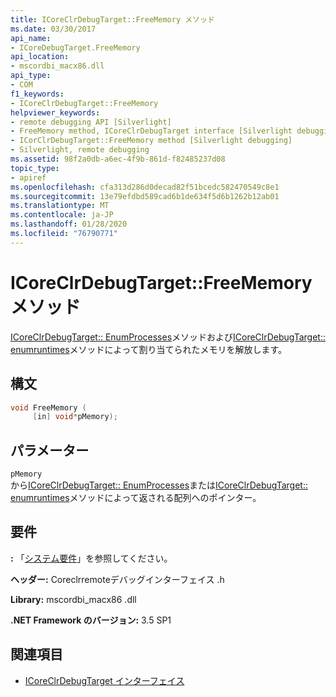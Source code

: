 ```yaml
---
title: ICoreClrDebugTarget::FreeMemory メソッド
ms.date: 03/30/2017
api_name:
- ICoreDebugTarget.FreeMemory
api_location:
- mscordbi_macx86.dll
api_type:
- COM
f1_keywords:
- ICoreClrDebugTarget::FreeMemory
helpviewer_keywords:
- remote debugging API [Silverlight]
- FreeMemory method, ICoreClrDebugTarget interface [Silverlight debugging]
- ICorClrDebugTarget::FreeMemory method [Silverlight debugging]
- Silverlight, remote debugging
ms.assetid: 98f2a0db-a6ec-4f9b-861d-f82485237d08
topic_type:
- apiref
ms.openlocfilehash: cfa313d286d0decad82f51bcedc582470549c8e1
ms.sourcegitcommit: 13e79efdbd589cad6b1de634f5d6b1262b12ab01
ms.translationtype: MT
ms.contentlocale: ja-JP
ms.lasthandoff: 01/28/2020
ms.locfileid: "76790771"
---
```

# <a name="icoreclrdebugtargetfreememory-method"></a>ICoreClrDebugTarget::FreeMemory メソッド
[ICoreClrDebugTarget:: EnumProcesses](icoreclrdebugtarget-enumprocesses-method.md)メソッドおよび[ICoreClrDebugTarget:: enumruntimes](icoreclrdebugtarget-enumruntimes-method.md)メソッドによって割り当てられたメモリを解放します。  
  
## <a name="syntax"></a>構文  
  
```cpp  
void FreeMemory (  
     [in] void*pMemory);  
```  
  
## <a name="parameters"></a>パラメーター  
 `pMemory`  
 から[ICoreClrDebugTarget:: EnumProcesses](icoreclrdebugtarget-enumprocesses-method.md)または[ICoreClrDebugTarget:: enumruntimes](icoreclrdebugtarget-enumruntimes-method.md)メソッドによって返される配列へのポインター。  
  
## <a name="requirements"></a>要件  
 **:** 「[システム要件](../../../../docs/framework/get-started/system-requirements.md)」を参照してください。  
  
 **ヘッダー:** Coreclrremoteデバッグインターフェイス .h  
  
 **Library:** mscordbi_macx86 .dll  
  
 **.NET Framework のバージョン:** 3.5 SP1  
  
## <a name="see-also"></a>関連項目

- [ICoreClrDebugTarget インターフェイス](icoreclrdebugtarget-interface.md)
